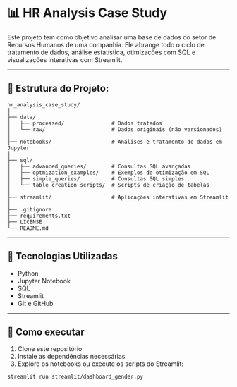# 📊 HR Analysis Case Study

Este projeto tem como objetivo analisar uma base de dados do setor de Recursos Humanos de uma companhia. Ele abrange todo o ciclo de tratamento de dados, análise estatística, otimizações com SQL e visualizações interativas com Streamlit.

---

## 📁 Estrutura do Projeto:

```text
hr_analysis_case_study/
│
├── data/
│   ├── processed/               # Dados tratados
│   └── raw/                     # Dados originais (não versionados)
│
├── notebooks/                   # Análises e tratamento de dados em Jupyter
│
├── sql/
│   ├── advanced_queries/        # Consultas SQL avançadas
│   ├── optmization_examples/    # Exemplos de otimização em SQL
│   ├── simple_queries/          # Consultas SQL simples
│   └── table_creation_scripts/  # Scripts de criação de tabelas
│
├── streamlit/                   # Aplicações interativas em Streamlit
│
├── .gitignore
├── requirements.txt
├── LICENSE
└── README.md
```
---

## 🔧 Tecnologias Utilizadas

- Python
- Jupyter Notebook
- SQL
- Streamlit
- Git e GitHub

---

## 🚀 Como executar

1. Clone este repositório
2. Instale as dependências necessárias
3. Explore os notebooks ou execute os scripts do Streamlit:

```bash
streamlit run streamlit/dashboard_gender.py



